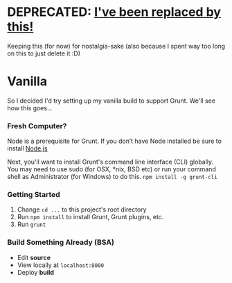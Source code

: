 # DEPRECATED: [I've been replaced by this!](https://github.com/livekeen/vanilla)
Keeping this (for now) for nostalgia-sake (also because I spent way too long on this to just delete it :D)

# Vanilla
So I decided I'd try setting up my vanilla build to support Grunt. We'll see how this goes...

### Fresh Computer?
Node is a prerequisite for Grunt. If you don’t have Node installed be sure to install [Node.js](nodejs.org)

Next, you'll want to install Grunt's command line interface (CLI) globally. You may need to use sudo (for OSX, *nix, BSD etc) or run your command shell as Administrator (for Windows) to do this.
`npm install -g grunt-cli`

### Getting Started
1. Change `cd ...` to this project's root directory
2. Run `npm install` to install Grunt, Grunt plugins, etc.
3. Run `grunt`

### Build Something Already (BSA)
- Edit **source**
- View locally at `localhost:8000`
- Deploy **build**
